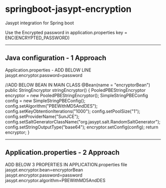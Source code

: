 # springboot-jasypt-encryption
Jasypt integration for Spring boot 


Use the Encrypted password in application.properties
key = ENC(ENCRYPTED_PASSWORD)



---------------------------------------------------------------------------------------------
Java configuration  - 1 Approach
---------------------------------------------------------------------------------------------
Application.properties - ADD BELOW LINE
jasypt.encryptor.password=password

//ADD BELOW BEAN IN MAIN CLASS
@Bean(name = "encryptorBean")
	public StringEncryptor stringEncryptor() {
	    PooledPBEStringEncryptor encryptor = new PooledPBEStringEncryptor();
	    SimpleStringPBEConfig config = new SimpleStringPBEConfig();
	    config.setAlgorithm("PBEWithMD5AndDES");
	    config.setKeyObtentionIterations("1000");
	    config.setPoolSize("1");
	    config.setProviderName("SunJCE");
	    config.setSaltGeneratorClassName("org.jasypt.salt.RandomSaltGenerator");
	    config.setStringOutputType("base64");
	    encryptor.setConfig(config);
	    return encryptor;
}



---------------------------------------------------------------------------------------------
Application.properties - 2 Approach
---------------------------------------------------------------------------------------------
ADD BELOW 3 PROPERTIES IN APPLICATION.properties file 
jasypt.encryptor.bean=encryptorBean
jasypt.encryptor.password=password
jasypt.encryptor.algorithm=PBEWithMD5AndDES
		
